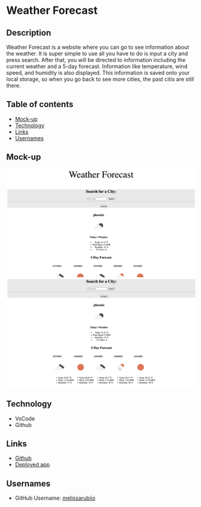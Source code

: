 # Weather Forecast

## Description
Weather Forecast is a website where you can go to see information about the weather. It is super simple to use all you have to do is input a city and press search. After that, you will be directed to information including the current weather and a 5-day forecast. Information like temperature, wind speed, and humidity is also displayed. This information is saved onto your local storage, so when you go back to see more cities, the past citis are still there. 
## Table of contents
- [Mock-up](#Mock-up)
- [Technology](#Technology)
- [Links](#Links)
- [Usernames](#Usernames)
## Mock-up 
![weather main](/images/weather-ss.png)
![weather ss](/images/weather-2-ss.png)

## Technology 
- VsCode
- Github
## Links
- [Github](https://github.com/melissarubiio/weatherr-forecast)
- [Deployed app](https://melissarubiio.github.io/weatherr-forecast/)

## Usernames
- GitHub Username: [melissarubiio](https://github.com/melissarubiio)


